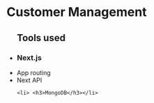 <h1>Customer Management </h1>
<ul>
<h2> Tools used </h2>

   <li><h3>Next.js</h3></li>
        <div>
            <li>App routing</li>
            <li>Next API</li>
        </div>
  
   
    <li> <h3>MongoDB</h3></li>
</ul>
